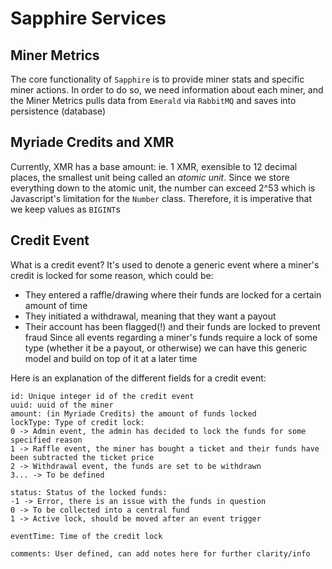 # Sapphire Services

## Miner Metrics

The core functionality of `Sapphire` is to provide miner stats and specific miner actions. In order to do so, we need information about each miner, and the Miner Metrics pulls data from `Emerald` via `RabbitMQ` and saves into persistence (database)
## Myriade Credits and XMR

Currently, XMR has a base amount: ie. 1 XMR, exensible to 12 decimal places, the smallest unit being called an *atomic unit*. Since we store everything down to the atomic unit, the number can exceed 2^53 which is Javascript's limitation for the `Number` class. Therefore, it is imperative that we keep values as `BIGINT`s
## Credit Event

What is a credit event? It's used to denote a generic event where a miner's credit is locked for some reason, which could be:
- They entered a raffle/drawing where their funds are locked for a certain amount of time
- They initiated a withdrawal, meaning that they want a payout
- Their account has been flagged(!) and their funds are locked to prevent fraud
Since all events regarding a miner's funds require a lock of some type (whether it be a payout, or otherwise) we can have this generic model and build on top of it at a later time

Here is an explanation of the different fields for a credit event:
```
id: Unique integer id of the credit event
uuid: uuid of the miner
amount: (in Myriade Credits) the amount of funds locked 
lockType: Type of credit lock:
0 -> Admin event, the admin has decided to lock the funds for some specified reason
1 -> Raffle event, the miner has bought a ticket and their funds have been subtracted the ticket price
2 -> Withdrawal event, the funds are set to be withdrawn
3... -> To be defined

status: Status of the locked funds: 
-1 -> Error, there is an issue with the funds in question
0 -> To be collected into a central fund
1 -> Active lock, should be moved after an event trigger

eventTime: Time of the credit lock

comments: User defined, can add notes here for further clarity/info

```